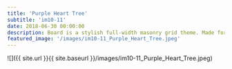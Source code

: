 ```yaml
---
title: 'Purple Heart Tree'
subtitle: 'im10-11'
date: 2018-06-30 00:00:00
description: Board is a stylish full-width masonry grid theme. Made for designers, artists, photographers and developers to show off their best work.
featured_image: '/images/im10-11_Purple_Heart_Tree.jpeg'
---
```


![]({{ site.url }}{{ site.baseurl }}/images/im10-11_Purple_Heart_Tree.jpeg)


